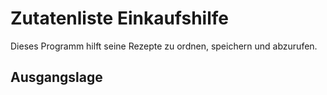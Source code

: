 # Zutatenliste Einkaufshilfe

Dieses Programm hilft seine Rezepte zu ordnen, speichern und abzurufen. 

## Ausgangslage

